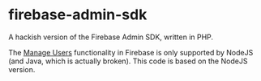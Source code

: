 firebase-admin-sdk
==================

A hackish version of the Firebase Admin SDK, written in PHP.

The [Manage Users](https://firebase.google.com/docs/auth/admin/manage-users) functionality in Firebase is only supported by NodeJS (and Java, which is actually broken).
This code is based on the NodeJS version.
